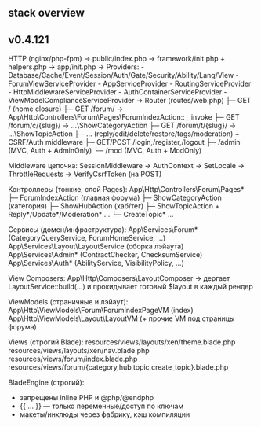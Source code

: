 ## stack overview
## v0.4.121

HTTP (nginx/php-fpm)
  → public/index.php
    → framework/init.php + helpers.php
    → app/init.php
    → Providers:
        - Database/Cache/Event/Session/Auth/Gate/Security/Ability/Lang/View
        - ForumViewServiceProvider
        - AppServiceProvider
        - RoutingServiceProvider
        - HttpMiddlewareServiceProvider
        - AuthContainerServiceProvider
        - ViewModelComplianceServiceProvider
    → Router (routes/web.php)
       ├─ GET /                 (home closure)
       ├─ GET /forum/           → App\Http\Controllers\Forum\Pages\ForumIndexAction::__invoke
       ├─ GET /forum/c/{slug}/  → ...\ShowCategoryAction
       ├─ GET /forum/t/{slug}/  → ...\ShowTopicAction
       ├─ ... (reply/edit/delete/restore/tags/moderation) + CSRF/Auth middleware
       ├─ GET/POST /login,/register,/logout
       ├─ /admin (MVC, Auth + AdminOnly)
       └─ /mod   (MVC, Auth + ModOnly)

Middleware цепочка:
  SessionMiddleware → AuthContext → SetLocale → ThrottleRequests → VerifyCsrfToken (на POST)

Контроллеры (тонкие, слой Pages):
  App\Http\Controllers\Forum\Pages\*
    ├─ ForumIndexAction       (главная форума)
    ├─ ShowCategoryAction     (категория)
    ├─ ShowHubAction          (хаб/тег)
    ├─ ShowTopicAction + Reply*/Update*/Moderation* ...
    └─ CreateTopic* ...

Сервисы (домен/инфраструктура):
  App\Services\Forum\* (CategoryQueryService, ForumHomeService, ...)
  App\Services\Layout\LayoutService (сборка лэйаута)
  App\Services\Admin\* (ContractChecker, ChecksumService)
  App\Services\Auth\*  (AbilityService, VisibilityPolicy, ...)

View Composers:
  App\Http\Composers\LayoutComposer → дергает LayoutService::build(...)
  и прокидывает готовый $layout в каждый рендер

ViewModels (страничные и лэйаут):
  App\Http\ViewModels\Forum\ForumIndexPageVM (index)
  App\Http\ViewModels\Layout\LayoutVM
  (+ прочие VM под страницы форума)

Views (строгий Blade):
  resources/views/layouts/xen/theme.blade.php
  resources/views/layouts/xen/nav.blade.php
  resources/views/forum/index.blade.php
  resources/views/forum/{category,hub,topic,create_topic}.blade.php

BladeEngine (строгий):
  - запрещены inline PHP и @php/@endphp
  - {{ ... }} — только переменные/доступ по ключам
  - макеты/инклюды через фабрику, кэш компиляции
